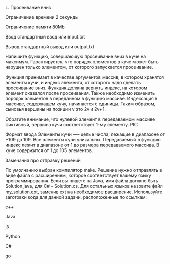L. Просеивание вниз

Ограничение времени	2 секунды

Ограничение памяти	80Mb

Ввод	стандартный ввод или input.txt

Вывод	стандартный вывод или output.txt

Напишите функцию, совершающую просеивание вниз в куче на максимум. Гарантируется, что порядок элементов в куче может быть нарушен только элементом, от которого запускается просеивание.

Функция принимает в качестве аргументов массив, в котором хранятся элементы кучи, и индекс элемента, от которого надо сделать просеивание вниз. Функция должна вернуть индекс, на котором элемент оказался после просеивания. Также необходимо изменить порядок элементов в переданном в функцию массиве.
Индексация в массиве, содержащем кучу, начинается с единицы. Таким образом, сыновья вершины на позиции v это 2v и 2v+1. 

Обратите внимание, что нулевой элемент в передаваемом массиве фиктивный, вершина кучи соответствует 1-му элементу.
PIC

Формат ввода
Элементы кучи —– целые числа, лежащие в диапазоне от −109 до 109. 
Все элементы кучи уникальны. Передаваемый в функцию индекс лежит в диапазоне от 1 до размера передаваемого массива. В куче содержится от 1 до 105 элементов.

Замечания про отправку решений

По умолчанию выбран компилятор make. Решение нужно отправлять в виде файла с расширением, которое соответствует вашему языку программирования. Если вы пишете на Java, имя файла должно быть Solution.java, для C# – Solution.cs. Для остальных языков назовите файл my_solution.ext, заменив ext на необходимое расширение.
Используйте заготовки кода для данной задачи, расположенные по ссылкам:

c++

Java

js

Python

C#

go
